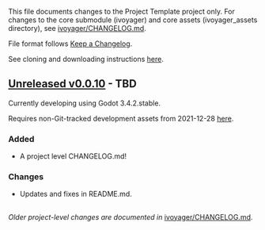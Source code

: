 This file documents changes to the Project Template project only. For changes to the core submodule (ivoyager) and core assets (ivoyager_assets directory), see [ivoyager/CHANGELOG.md](https://github.com/ivoyager/ivoyager/blob/master/CHANGELOG.md).

File format follows [Keep a Changelog](https://keepachangelog.com/en/1.0.0/).

See cloning and downloading instructions [here](https://www.ivoyager.dev/download/).

## [Unreleased v0.0.10] - TBD

Currently developing using Godot 3.4.2.stable.

Requires non-Git-tracked development assets from 2021-12-28 [here](https://github.com/ivoyager/non_release_assets/releases/tag/2021-12-28).

### Added
* A project level CHANGELOG.md!

### Changes
* Updates and fixes in README.md.

##
*Older project-level changes are documented in* [ivoyager/CHANGELOG.md](https://github.com/ivoyager/ivoyager/blob/master/CHANGELOG.md).

[Unreleased v0.0.10]: https://github.com/ivoyager/project_template/compare/v0.0.9-alpha...HEAD
